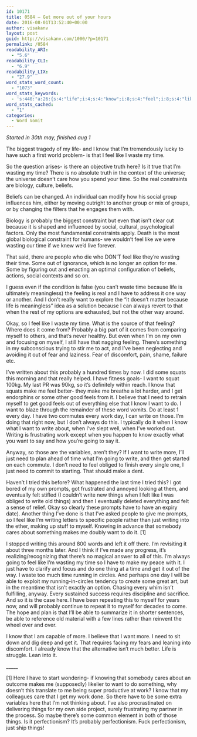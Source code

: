 ```yaml
---
id: 10171
title: 0584 – Get more out of your hours
date: 2016-08-01T13:52:40+00:00
author: visakanv
layout: post
guid: http://visakanv.com/1000/?p=10171
permalink: /0584
readability_ARI:
  - "5.6"
readability_CLI:
  - "6.9"
readability_LIX:
  - "27.9"
word_stats_word_count:
  - "1073"
word_stats_keywords:
  - 's:440:"a:26:{s:4:"life";i:4;s:4:"know";i:8;s:4:"feel";i:8;s:4:"like";i:7;s:5:"waste";i:4;s:4:"time";i:12;s:7:"wasting";i:4;s:7:"beliefs";i:3;s:6:"social";i:3;s:8:"probably";i:5;s:7:"because";i:4;s:6:"people";i:3;s:7:"feeling";i:3;s:4:"want";i:10;s:4:"make";i:4;s:4:"need";i:5;s:4:"work";i:4;s:5:"write";i:6;s:7:"writing";i:4;s:5:"going";i:3;s:4:"just";i:5;s:7:"prompts";i:3;s:4:"felt";i:3;s:6:"things";i:5;s:4:"able";i:3;s:13:"perfectionism";i:3;}";'
word_stats_cached:
  - "1"
categories:
  - Word Vomit
---
```

_Started in 30th may, finished aug 1_

The biggest tragedy of my life- and I know that I’m tremendously lucky to have such a first world problem- is that I feel like I waste my time.

So the question arises- is there an objective truth here? Is it true that I’m wasting my time? There is no absolute truth in the context of the universe; the universe doesn&#8217;t care how you spend your time. So the real constraints are biology, culture, beliefs.

Beliefs can be changed. An individual can modify how his social group influences him, either by moving outright to another group or mix of groups, or by changing the filters that he engages them with.

Biology is probably the biggest constraint but even that isn&#8217;t clear cut because it is shaped and influenced by social, cultural, psychological factors. Only the most fundamental constraints apply. Death is the most global biological constraint for humans- we wouldn&#8217;t feel like we were wasting our time if we knew we&#8217;d live forever.

That said, there are people who die who DON&#8217;T feel like they&#8217;re wasting their time. Some out of ignorance, which is no longer an option for me. Some by figuring out and enacting an optimal configuration of beliefs, actions, social contexts and so on.

I guess even if the condition is false (you can&#8217;t waste time because life is ultimately meaningless) the feeling is real and I have to address it one way or another. And I don&#8217;t really want to explore the &#8220;it doesn&#8217;t matter because life is meaningless&#8221; idea as a solution because I can always revert to that when the rest of my options are exhausted, but not the other way around.

Okay, so I feel like I waste my time. What is the source of that feeling? Where does it come from? Probably a big part of it comes from comparing myself to others, and that&#8217;s never healthy. But even when I&#8217;m on my own and focusing on myself, I still have that nagging feeling. There&#8217;s something in my subconscious trying to stir me to act, and I&#8217;ve been neglecting and avoiding it out of fear and laziness. Fear of discomfort, pain, shame, failure etc.

I&#8217;ve written about this probably a hundred times by now. I did some squats this morning and that really helped. I have fitness goals- I want to squat 100kg. My last PR was 90kg, so it&#8217;s definitely within reach. I know that squats make me feel better- they make me breathe a lot harder, and I get endorphins or some other good feels from it. I believe that I need to retrain myself to get good feels out of everything else that I know I want to do. I want to blaze through the remainder of these word vomits. Do at least 1 every day. I have two commutes every work day, I can write on those. I&#8217;m doing that right now, but I don&#8217;t always do this. I typically do it when I know what I want to write about, when I&#8217;ve slept well, when I&#8217;ve worked out. Writing is frustrating work except when you happen to know exactly what you want to say and how you&#8217;re going to say it.

Anyway, so those are the variables, aren&#8217;t they? If I want to write more, I&#8217;ll just need to plan ahead of time what I&#8217;m going to write, and then get started on each commute. I don&#8217;t need to feel obliged to finish every single one, I just need to commit to starting. That should make a dent.

Haven&#8217;t I tried this before? What happened the last time I tried this? I got bored of my own prompts, got frustrated and annoyed looking at them, and eventually felt stifled (I couldn&#8217;t write new things when I felt like I was obliged to write old things) and then I eventually deleted everything and felt a sense of relief. Okay so clearly these prompts have to have an expiry date). Another thing I&#8217;ve done is that I&#8217;ve asked people to give me prompts, so I feel like I&#8217;m writing letters to specific people rather than just writing into the ether, making up stuff to myself. Knowing in advance that somebody cares about something makes me doubly want to do it. [1]

I stopped writing this around 800 words and left it off there. I’m revisiting it about three months later. And I think if I’ve made any progress, it’s realizing/recognizing that there’s no magical answer to all of this. I’m always going to feel like I’m wasting my time so I have to make my peace with it. I just have to clarify and focus and do one thing at a time and get it out of the way. I waste too much time running in circles. And perhaps one day I will be able to exploit my running-in-circles tendency to create some great art, but in the meantime that isn’t exactly an option. Chasing every whim isn’t fulfilling, anyway. Every sustained success requires discipline and sacrifice. And so it is the case here. I have been repeating this to myself for years now, and will probably continue to repeat it to myself for decades to come. The hope and plan is that I’ll be able to summarize it in shorter sentences, be able to reference old material with a few lines rather than reinvent the wheel over and over.

I know that I am capable of more. I believe that I want more. I need to sit down and dig deep and get it. That requires facing my fears and leaning into discomfort. I already know that the alternative isn’t much better. Life is struggle. Lean into it.

\_____

[1] Here I have to start wondering- if knowing that somebody cares about an outcome makes me (supposedly) likelier to want to do something, why doesn&#8217;t this translate to me being super productive at work? I know that my colleagues care that I get my work done. So there have to be some extra variables here that I&#8217;m not thinking about. I&#8217;ve also procrastinated on delivering things for my own side project, surely frustrating my partner in the process. So maybe there&#8217;s some common element in both of those things. Is it perfectionism? It&#8217;s probably perfectionism. Fuck perfectionism, just ship things!